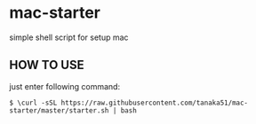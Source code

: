 # mac-starter
simple shell script for setup mac

## HOW TO USE

just enter following command:

    $ \curl -sSL https://raw.githubusercontent.com/tanaka51/mac-starter/master/starter.sh | bash
